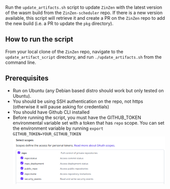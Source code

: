 Run the `update_artifacts.sh` script to update `ZinZen` with the latest version of the wasm build from the `ZinZen-scheduler` repo. If there is a new version available, this script will retrieve it and create a PR on the `ZinZen` repo to add the new build (i.e. a PR to update the `pkg` directory).

## How to run the script

From your local clone of the `ZinZen` repo, navigate to the `update_artifact_script` directory, and run `./update_artifacts.sh` from the command line.

## Prerequisites

- Run on Ubuntu (any Debian based distro should work but only tested on Ubuntu).
- You should be using SSH authentication on the repo, not https (otherwise it will pause asking for credentials)
- You should have Github CLI installed
- Before running the script, you must have the GITHUB_TOKEN environmental variable set with a token that has `repo` scope. You can set the environment variable by running `export GITHUB_TOKEN=YOUR_GITHUB_TOKEN`
![screenshot](scope_screenshot.png)